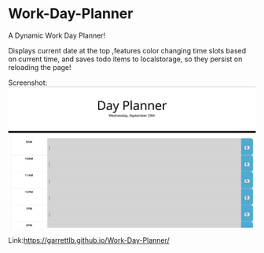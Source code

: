 # Work-Day-Planner

A Dynamic Work Day Planner!

Displays current date at the top ,features color changing time slots based on current time, and saves todo items to localstorage, so they persist on reloading the page! 

Screenshot:
<img src="./assets/images/Screen Shot 2021-09-29 at 10.32.57 PM.png">

Link:https://garrettlb.github.io/Work-Day-Planner/
